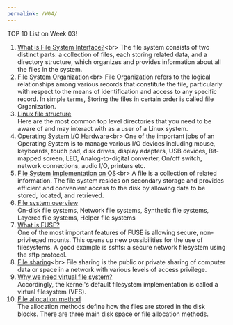 ```yaml
---
permalink: /W04/
---
```


TOP 10 List on Week 03!

1. [What is File System Interface?](https://www.oreilly.com/library/view/operating-system-concepts/9780471694663/ch10.html#:~:text=The%20file%20system%20consists%20of,the%20files%20in%20the%20system.)<br>
The file system consists of two distinct parts: a collection of files, each storing related data, and a directory structure, which organizes and provides information about all the files in the system.<br>
2. [File System Organization](https://www.geeksforgeeks.org/file-organization-in-dbms-set-1/#:~:text=File%20Organization%20refers%20to%20the,order%20is%20called%20file%20Organization.)<br>
File Organization refers to the logical relationships among various records that constitute the file, particularly with respect to the means of identification and access to any specific record. In simple terms, Storing the files in certain order is called file Organization.<br>
3. [Linux file structure](https://www.linuxtrainingacademy.com/linux-directory-structure-and-file-system-hierarchy/)<br>
Here are the most common top level directories that you need to be aware of and may interact with as a user of a Linux system.<br>
4. [Operating System I/O Hardware](https://www.tutorialspoint.com/operating_system/os_security.htm#:~:text=System%20threats%20refers%20to%20misuse,resources%2F%20user%20files%20are%20misused.)<br>
One of the important jobs of an Operating System is to manage various I/O devices including mouse, keyboards, touch pad, disk drives, display adapters, USB devices, Bit-mapped screen, LED, Analog-to-digital converter, On/off switch, network connections, audio I/O, printers etc. <br>
5. [File System Implementation on OS](https://www.geeksforgeeks.org/file-system-implementation-in-operating-system/#:~:text=A%20file%20is%20a%20collection,stored%2C%20located%2C%20and%20retrieved.)<br>
A file is a collection of related information. The file system resides on secondary storage and provides efficient and convenient access to the disk by allowing data to be stored, located, and retrieved.<br>
6. [File system overview](https://www.netbsd.org/docs/internals/en/chap-file-system.html#fs_overview)<br>
 On-disk file systems, Network file systems, Synthetic file systems,  Layered file systems, Helper file systems<br>
7. [What is FUSE?](https://www.kernel.org/doc/html/latest/filesystems/fuse.html)<br>
One of the most important features of FUSE is allowing secure, non-privileged mounts. This opens up new possibilities for the use of filesystems. A good example is sshfs: a secure network filesystem using the sftp protocol.<br>
8. [File sharing](https://searchmobilecomputing.techtarget.com/definition/file-sharing#:~:text=File%20sharing%20is%20the%20public,various%20levels%20of%20access%20privilege.&text=Users%20may%20all%20have%20the,in%20a%20common%20file%20system.)<br>
File sharing is the public or private sharing of computer data or space in a network with various levels of access privilege.<br>
9. [Why we need virtual file system?](https://opensource.com/article/19/3/virtual-filesystems-linux)<br>
Accordingly, the kernel's default filesystem implementation is called a virtual filesystem (VFS).<br>
10. [File allocation method](https://www.geeksforgeeks.org/file-allocation-methods/)<br>
The allocation methods define how the files are stored in the disk blocks. There are three main disk space or file allocation methods.<br>
